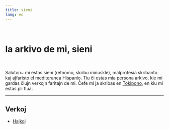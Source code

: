 ```yaml
---
title: sieni
lang: eo
---
```


<br>

# la arkivo de mi, sieni

<br>

Saluton~ mi estas sieni (retnomo, skribu minuskle), malprofesia skribanto kaj aĵfaristo el mediteranea Hispanio. Tiu ĉi estas mia persona arkivo, kie mi gardas ĉiujn verkojn faritajn de mi. Ĉefe mi ja skribas en [Tokipono](/sp), en kiu mi estas pli flua.

---

## Verkoj

* [Hajkoj](hajkoj)